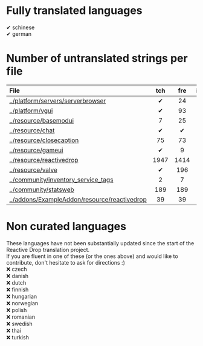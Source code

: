 # Fully translated languages
✔ schinese  
✔ german  

# Number of untranslated strings per file
| File | tch | fre | ita | jap | kor | por | bra | rus | spa | ukr | vie |
|:- |:-:|:-:|:-:|:-:|:-:|:-:|:-:|:-:|:-:|:-:|:-:|
| [../platform/servers/serverbrowser](/platform/servers) | ✔ | 24 | ✔ | ✔ | 24 | ✔ | 186 | ✔ | 24 | 186 | 186 |
| [../platform/vgui](/platform) | ✔ | 93 | ✔ | 37 | 93 | 93 | 184 | ✔ | 93 | 184 | 184 |
| [../resource/basemodui](/resource) | 7 | 25 | ✔ | ✔ | 47 | 1 | 14 | ✔ | 26 | 25 | 1290 |
| [../resource/chat](/resource) | ✔ | ✔ | ✔ | ✔ | ✔ | ✔ | ✔ | ✔ | ✔ | 8 | 1 |
| [../resource/closecaption](/resource) | 75 | 73 | ✔ | ✔ | 10 | 115 |1948 | ✔ | 1948 | 66 | 1948 |
| [../resource/gameui](/resource) | ✔ | 9 | ✔ | ✔ | 5 | ✔ | 1 | ✔ | 7 | 8 | 605 |
| [../resource/reactivedrop](/resource) | 1947 | 1414 | ✔ | 22 | 924 | 1462 | 306 | ✔ | 1465 | 1594 | 3891 |
| [../resource/valve](/resource) | ✔ | 196 | ✔ | 7 | 90 | 266 | ✔ | ✔ | 266 | 266 | 224 |
| [../community/inventory_service_tags](/community) | 2 | 7 | 2 | ✔ | 7 | 2 | 7 | 2 | 7 | 7 | 7 |
| [../community/statsweb](/community) | 189 | 189 | ✔ | 12 | 41 | 17 | 5 | ✔ | 189 | 189 | 189 |
| [../addons/ExampleAddon/resource/reactivedrop](/addons/ExampleAddon/resource) | 39 | 39 | ✔ | ✔ | 39 | 39 | ✔ | ✔ | 39 | 39 | 39 |

# Non curated languages
These languages have not been substantially updated since the start of the Reactive Drop translation project.  
If you are fluent in one of these (or the ones above) and would like to contribute, don't hesitate to ask for directions :)  
❌ czech  
❌ danish  
❌ dutch  
❌ finnish  
❌ hungarian  
❌ norwegian  
❌ polish  
❌ romanian  
❌ swedish  
❌ thai  
❌ turkish  


